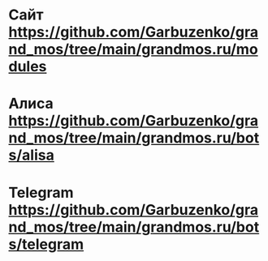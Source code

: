 # Сайт https://github.com/Garbuzenko/grand_mos/tree/main/grandmos.ru/modules
# Алиса https://github.com/Garbuzenko/grand_mos/tree/main/grandmos.ru/bots/alisa
# Telegram https://github.com/Garbuzenko/grand_mos/tree/main/grandmos.ru/bots/telegram
 
